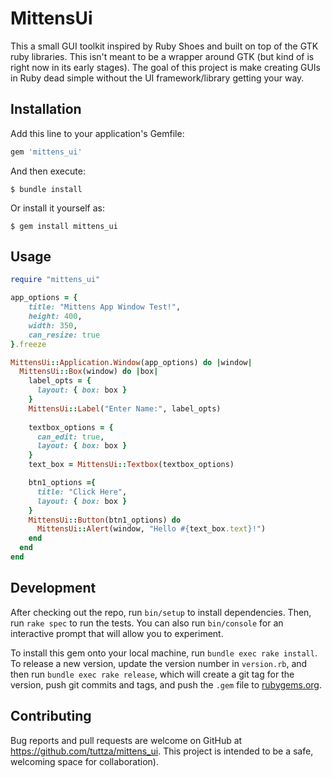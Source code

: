 # MittensUi

This a small GUI toolkit inspired by Ruby Shoes and built on top of the GTK ruby libraries. This isn't meant to be a wrapper 
around GTK (but kind of is right now in its early stages). The goal of this project is make creating GUIs in Ruby dead simple 
without the UI framework/library getting your way.

## Installation

Add this line to your application's Gemfile:

```ruby
gem 'mittens_ui'
```

And then execute:

    $ bundle install

Or install it yourself as:

    $ gem install mittens_ui

## Usage

```ruby
require "mittens_ui"

app_options = {
    title: "Mittens App Window Test!",
    height: 400,
    width: 350,
    can_resize: true
}.freeze

MittensUi::Application.Window(app_options) do |window| 
  MittensUi::Box(window) do |box|
    label_opts = {
      layout: { box: box } 
    }
    MittensUi::Label("Enter Name:", label_opts)
  
    textbox_options = {
      can_edit: true,
      layout: { box: box } 
    }
    text_box = MittensUi::Textbox(textbox_options)

    btn1_options ={
      title: "Click Here",
      layout: { box: box } 
    }
    MittensUi::Button(btn1_options) do
      MittensUi::Alert(window, "Hello #{text_box.text}!")
    end
  end
end
```

## Development

After checking out the repo, run `bin/setup` to install dependencies. Then, run `rake spec` to run the tests. You can also run `bin/console` for an interactive prompt that will allow you to experiment.

To install this gem onto your local machine, run `bundle exec rake install`. To release a new version, update the version number in `version.rb`, and then run `bundle exec rake release`, which will create a git tag for the version, push git commits and tags, and push the `.gem` file to [rubygems.org](https://rubygems.org).

## Contributing

Bug reports and pull requests are welcome on GitHub at https://github.com/tuttza/mittens_ui. This project is intended to be a safe, welcoming space for collaboration).

